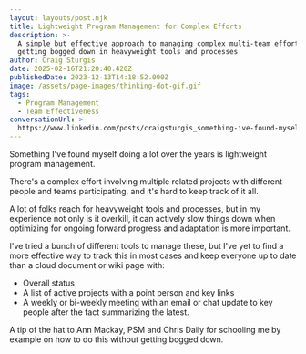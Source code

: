 ```yaml
---
layout: layouts/post.njk
title: Lightweight Program Management for Complex Efforts
description: >-
  A simple but effective approach to managing complex multi-team efforts without
  getting bogged down in heavyweight tools and processes
author: Craig Sturgis
date: 2025-02-16T21:20:40.420Z
publishedDate: 2023-12-13T14:18:52.000Z
image: /assets/page-images/thinking-dot-gif.gif
tags:
  - Program Management
  - Team Effectiveness
conversationUrl: >-
  https://www.linkedin.com/posts/craigsturgis_something-ive-found-myself-doing-a-lot-over-activity-7140782142430552066-iNUU/
---
```


Something I've found myself doing a lot over the years is lightweight program management.

There's a complex effort involving multiple related projects with different people and teams participating, and it's hard to keep track of it all.

A lot of folks reach for heavyweight tools and processes, but in my experience not only is it overkill, it can actively slow things down when optimizing for ongoing forward progress and adaptation is more important.

I've tried a bunch of different tools to manage these, but I've yet to find a more effective way to track this in most cases and keep everyone up to date than a cloud document or wiki page with:

- Overall status
- A list of active projects with a point person and key links
- A weekly or bi-weekly meeting with an email or chat update to key people after the fact summarizing the latest.

A tip of the hat to Ann Mackay, PSM and Chris Daily for schooling me by example on how to do this without getting bogged down.
